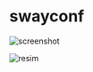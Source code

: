 # swayconf

![screenshot](https://github.com/user-attachments/assets/b09c69bb-6ec3-4277-a902-5e6f3867b7b1)

![resim](https://github.com/user-attachments/assets/1f712434-c344-4f3f-aaf5-f230616c829e)
